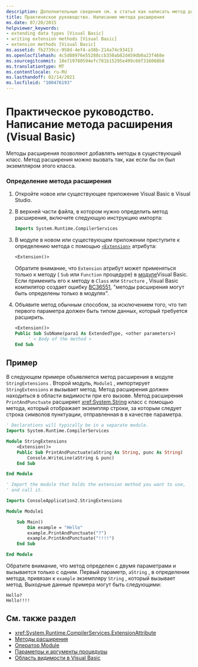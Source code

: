 ```yaml
---
description: Дополнительные сведения см. в статье как написать метод расширения (Visual Basic).
title: Практическое руководство. Написание метода расширения
ms.date: 07/20/2015
helpviewer_keywords:
- extending data types [Visual Basic]
- writing extension methods [Visual Basic]
- extension methods [Visual Basic]
ms.assetid: fb2739cc-958d-4ef4-a38b-214a74c93413
ms.openlocfilehash: 4c5d88976e55288ccb350ab82d459db0a23f468e
ms.sourcegitcommit: 10e719780594efc781b15295e499c66f316068b8
ms.translationtype: MT
ms.contentlocale: ru-RU
ms.lasthandoff: 02/14/2021
ms.locfileid: "100476193"
---
```

# <a name="how-to-write-an-extension-method-visual-basic"></a>Практическое руководство. Написание метода расширения (Visual Basic)

Методы расширения позволяют добавлять методы в существующий класс. Метод расширения можно вызвать так, как если бы он был экземпляром этого класса.

### <a name="to-define-an-extension-method"></a>Определение метода расширения

1. Откройте новое или существующее приложение Visual Basic в Visual Studio.

2. В верхней части файла, в котором нужно определить метод расширения, включите следующую инструкцию импорта:

    ```vb
    Imports System.Runtime.CompilerServices
    ```

3. В модуле в новом или существующем приложении приступите к определению метода с помощью [`<Extension>`](xref:System.Runtime.CompilerServices.ExtensionAttribute) атрибута:

    ```vb
    <Extension()>
    ```

    Обратите внимание, что `Extension` атрибут может применяться только к методу ( `Sub` или `Function` процедуре) в [модуле](../../../language-reference/statements/module-statement.md)Visual Basic. Если применить его к методу в `Class` или `Structure` , Visual Basic компилятор создает ошибку [BC36551](../../../misc/bc36551.md), "методы расширения могут быть определены только в модулях".

4. Объявите метод обычным способом, за исключением того, что тип первого параметра должен быть типом данных, который требуется расширить.

    ```vb
    <Extension()>
    Public Sub SubName(para1 As ExtendedType, <other parameters>)
         ' < Body of the method >
    End Sub
    ```

## <a name="example"></a>Пример

В следующем примере объявляется метод расширения в модуле `StringExtensions` . Второй модуль, `Module1` , импортирует `StringExtensions` и вызывает метод. Метод расширения должен находиться в области видимости при его вызове. Метод расширения `PrintAndPunctuate` расширяет <xref:System.String> класс с помощью метода, который отображает экземпляр строки, за которым следует строка символов пунктуации, отправленная в в качестве параметра.

```vb
' Declarations will typically be in a separate module.
Imports System.Runtime.CompilerServices

Module StringExtensions
    <Extension()>
    Public Sub PrintAndPunctuate(aString As String, punc As String)
        Console.WriteLine(aString & punc)
    End Sub

End Module
```

```vb
' Import the module that holds the extension method you want to use,
' and call it.

Imports ConsoleApplication2.StringExtensions

Module Module1

    Sub Main()
        Dim example = "Hello"
        example.PrintAndPunctuate("?")
        example.PrintAndPunctuate("!!!!")
    End Sub

End Module
```

Обратите внимание, что метод определен с двумя параметрами и вызывается только с одним. Первый параметр, `aString` , в определении метода, привязан к `example` экземпляру `String` , который вызывает метод. Выходные данные примера могут быть следующими:

```console
Hello?
Hello!!!!
```

## <a name="see-also"></a>См. также раздел

- <xref:System.Runtime.CompilerServices.ExtensionAttribute>
- [Методы расширения](extension-methods.md)
- [Оператор Module](../../../language-reference/statements/module-statement.md)
- [Параметры и аргументы процедуры](procedure-parameters-and-arguments.md)
- [Область видимости в Visual Basic](../declared-elements/scope.md)
